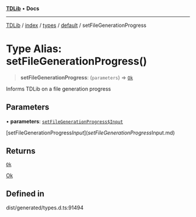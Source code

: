 [**TDLib**](../../../../../../README.md) • **Docs**

***

[TDLib](../../../../../../modules.md) / [index](../../../../../README.md) / [types](../../../README.md) / [default](../README.md) / setFileGenerationProgress

# Type Alias: setFileGenerationProgress()

> **setFileGenerationProgress**: (`parameters`) => [`Ok`](Ok-1.md)

Informs TDLib on a file generation progress

## Parameters

• **parameters**: [`setFileGenerationProgress$Input`](setFileGenerationProgress$Input.md)

[setFileGenerationProgress$Input](setFileGenerationProgress$Input.md)

## Returns

[`Ok`](Ok-1.md)

[Ok](Ok-1.md)

## Defined in

dist/generated/types.d.ts:91494
